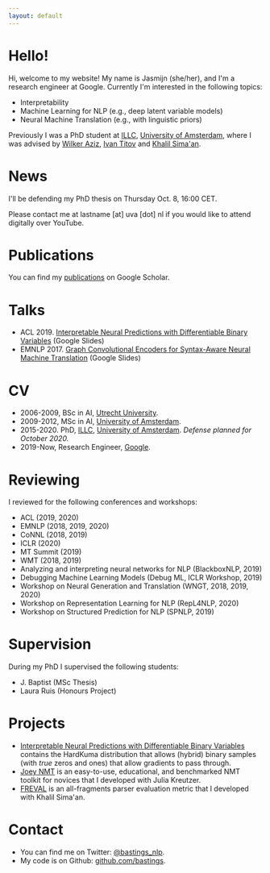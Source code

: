 ```yaml
---
layout: default
---
```


# Hello! 

Hi, welcome to my website! My name is Jasmijn (she/her), and I'm a research engineer at Google. Currently I'm interested in the following topics:

- Interpretability
- Machine Learning for NLP (e.g., deep latent variable models)
- Neural Machine Translation (e.g., with linguistic priors)

Previously I was a PhD student at [ILLC](https://www.illc.uva.nl/), [University of Amsterdam](https://www.uva.nl/), where I was advised by [Wilker Aziz](https://wilkeraziz.github.io/), [Ivan Titov](http://ivan-titov.org/) and [Khalil Sima'an](https://staff.fnwi.uva.nl/k.simaan/index.html). 

# News

I'll be defending my PhD thesis on Thursday Oct. 8, 16:00 CET. 

Please contact me at lastname [at] uva [dot] nl if you would like to attend digitally over YouTube.

# Publications

You can find my [publications](https://scholar.google.com/citations?user=VG_wuYkAAAAJ&hl=en) on Google Scholar.

# Talks

- ACL 2019. [Interpretable Neural Predictions with Differentiable Binary Variables](https://docs.google.com/presentation/d/1_32rmjbd4tbYfQOcsNJm9itUg8Rb6OlzGuq6VjM_Y88/edit?usp=sharing) (Google Slides)
- EMNLP 2017. [Graph Convolutional Encoders for Syntax-Aware Neural Machine Translation](https://docs.google.com/presentation/d/1-9amED4gkN3gNph_AXY7fj3n6Z_77GlRRyt618uqElk/edit?usp=sharing) (Google Slides)

# CV

* 2006-2009, BSc in AI, [Utrecht University](https://www.uu.nl/).
* 2009-2012, MSc in AI, [University of Amsterdam](https://www.uva.nl/).
* 2015-2020. PhD, [ILLC](https://www.illc.uva.nl/), [University of Amsterdam](https://www.uva.nl/). *Defense planned for October 2020.*
* 2019-Now, Research Engineer, [Google](https://ai.google/).

# Reviewing

I reviewed for the following conferences and workshops:

* ACL (2019, 2020)
* EMNLP (2018, 2019, 2020)
* CoNNL (2018, 2019)
* ICLR (2020)
* MT Summit (2019)
* WMT (2018, 2019)
* Analyzing and interpreting neural networks for NLP (BlackboxNLP, 2019)
* Debugging Machine Learning Models (Debug ML, ICLR Workshop, 2019)
* Workshop on Neural Generation and Translation (WNGT, 2018, 2019, 2020)
* Workshop on Representation Learning for NLP (RepL4NLP, 2020)
* Workshop on Structured Prediction for NLP (SPNLP, 2019)

# Supervision

During my PhD I supervised the following students:

* J. Baptist (MSc Thesis)
* Laura Ruis (Honours Project)

# Projects

* [Interpretable Neural Predictions with Differentiable Binary Variables](https://github.com/bastings/interpretable_predictions) contains the HardKuma distribution that allows (hybrid) binary samples (with *true* zeros and ones) that allow gradients to pass through.
* [Joey NMT](https://github.com/joeynmt/joeynmt) is an easy-to-use, educational, and benchmarked NMT toolkit for novices that I developed with Julia Kreutzer. 
* [FREVAL](https://github.com/bastings/freval) is an all-fragments parser evaluation metric that I developed with Khalil Sima'an.


# Contact

* You can find me on Twitter: [@bastings_nlp](https://twitter.com/bastings_nlp).
* My code is on Github: [github.com/bastings](https://github.com/bastings).
